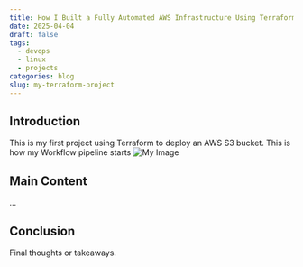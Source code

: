 ```yaml
---
title: How I Built a Fully Automated AWS Infrastructure Using Terraform
date: 2025-04-04
draft: false
tags:
  - devops
  - linux
  - projects
categories: blog
slug: my-terraform-project
---
```

## Introduction
This is my first project using Terraform to deploy an AWS S3 bucket.
This is how my Workflow pipeline starts
![My Image](/testimage.png)

## Main Content

...

## Conclusion

Final thoughts or takeaways.